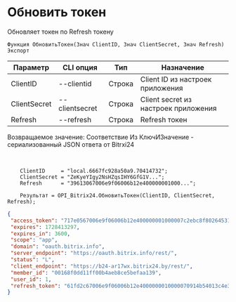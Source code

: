 ﻿---
sidebar_position: 3
---

# Обновить токен
 Обновляет токен по Refresh токену



`Функция ОбновитьТокен(Знач ClientID, Знач ClientSecret, Знач Refresh) Экспорт`

  | Параметр | CLI опция | Тип | Назначение |
  |-|-|-|-|
  | ClientID | --clientid | Строка | Client ID из настроек приложения |
  | ClientSecret | --clientsecret | Строка | Client secret из настроек приложения |
  | Refresh | --refresh | Строка | Refresh токен |

  
  Возвращаемое значение:   Соответствие Из КлючИЗначение - сериализованный JSON ответа от Bitrxi24

<br/>




```bsl title="Пример кода"
    ClientID     = "local.6667fc928a50a9.70414732";
    ClientSecret = "ZeKyeYIgy2NsHZqsIHY6GfG1V...";
    Refresh      = "39613067006e9f06006b12e400000001000...";

    Результат = OPI_Bitrix24.ОбновитьТокен(ClientID, ClientSecret, Refresh);
```
    



```json title="Результат"
{
 "access_token": "717e0567006e9f06006b12e400000001000007c2ebc8f80264531d4fc09a27052a7fe2",
 "expires": 1728413297,
 "expires_in": 3600,
 "scope": "app",
 "domain": "oauth.bitrix.info",
 "server_endpoint": "https://oauth.bitrix.info/rest/",
 "status": "L",
 "client_endpoint": "https://b24-ar17wx.bitrix24.by/rest/",
 "member_id": "00168f0dd11ff00b4aeb8ce5befaa139",
 "user_id": 1,
 "refresh_token": "61fd2c67006e9f06006b12e4000000010000070914b54013c4e30eb73b4c6524c61989"
}
```
